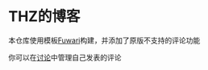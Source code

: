 # THZ的博客
本仓库使用模板[Fuwari](https://github.com/saicaca/fuwari)构建，并添加了原版不支持的评论功能

你可以在[讨论](https://github.com/FranklinCN/FranklinCN.github.io/discussions/categories/announcements)中管理自己发表的评论
